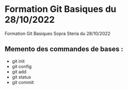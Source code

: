 # Formation Git Basiques du 28/10/2022

Formation Git Basiques Sopra Steria du 28/10/2022

## Memento des commandes de bases :

- git init
- git config
- git add
- git status
- git commit
